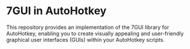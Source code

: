 # 7GUI in AutoHotkey

This repository provides an implementation of the 7GUI library for AutoHotkey, enabling you to create visually appealing and user-friendly graphical user interfaces (GUIs) within your AutoHotkey scripts.